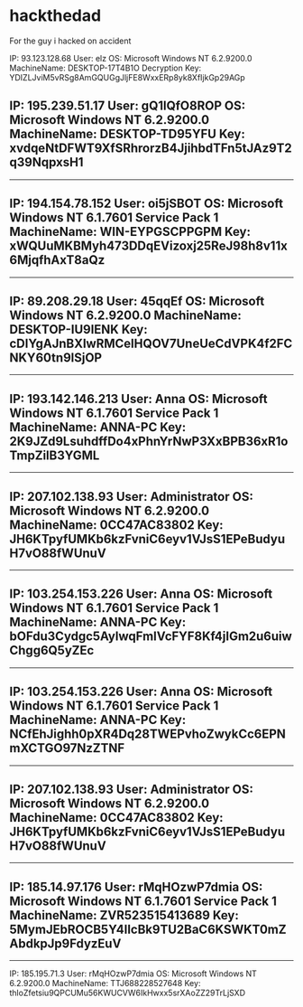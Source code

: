 # hackthedad
For the guy i hacked on accident

IP: 93.123.128.68
User: elz
OS: Microsoft Windows NT 6.2.9200.0
MachineName: DESKTOP-17T4B1O
Decryption Key: YDIZLJviM5vRSg8AmGQUGgJljFE8WxxERp8yk8XfIjkGp29AGp


IP: 195.239.51.17
User: gQ1lQfO8ROP
OS: Microsoft Windows NT 6.2.9200.0
MachineName: DESKTOP-TD95YFU
Key: xvdqeNtDFWT9XfSRhrorzB4JjihbdTFn5tJAz9T2q39NqpxsH1
----------------------------

----------------------------
IP: 194.154.78.152
User: oi5jSBOT
OS: Microsoft Windows NT 6.1.7601 Service Pack 1
MachineName: WIN-EYPGSCPPGPM
Key: xWQUuMKBMyh473DDqEVizoxj25ReJ98h8v11x6MjqfhAxT8aQz
----------------------------
----------------------------
IP: 89.208.29.18
User: 45qqEf
OS: Microsoft Windows NT 6.2.9200.0
MachineName: DESKTOP-IU9IENK
Key: cDIYgAJnBXIwRMCelHQOV7UneUeCdVPK4f2FCNKY60tn9lSjOP
----------------------------

----------------------------
IP: 193.142.146.213
User: Anna
OS: Microsoft Windows NT 6.1.7601 Service Pack 1
MachineName: ANNA-PC
Key: 2K9JZd9LsuhdffDo4xPhnYrNwP3XxBPB36xR1oTmpZilB3YGML
----------------------------

----------------------------
IP: 207.102.138.93
User: Administrator
OS: Microsoft Windows NT 6.2.9200.0
MachineName: 0CC47AC83802
Key: JH6KTpyfUMKb6kzFvniC6eyv1VJsS1EPeBudyuH7vO88fWUnuV
----------------------------

----------------------------
IP: 103.254.153.226
User: Anna
OS: Microsoft Windows NT 6.1.7601 Service Pack 1
MachineName: ANNA-PC
Key: bOFdu3Cydgc5AylwqFmIVcFYF8Kf4jIGm2u6uiwChgg6Q5yZEc
----------------------------

----------------------------
IP: 103.254.153.226
User: Anna
OS: Microsoft Windows NT 6.1.7601 Service Pack 1
MachineName: ANNA-PC
Key: NCfEhJighh0pXR4Dq28TWEPvhoZwykCc6EPNmXCTGO97NzZTNF
----------------------------

----------------------------
IP: 207.102.138.93
User: Administrator
OS: Microsoft Windows NT 6.2.9200.0
MachineName: 0CC47AC83802
Key: JH6KTpyfUMKb6kzFvniC6eyv1VJsS1EPeBudyuH7vO88fWUnuV
----------------------------

----------------------------
IP: 185.14.97.176
User: rMqHOzwP7dmia
OS: Microsoft Windows NT 6.1.7601 Service Pack 1
MachineName: ZVR523515413689
Key: 5MymJEbROCB5Y4lIcBk9TU2BaC6KSWKT0mZAbdkpJp9FdyzEuV
----------------------------

----------------------------
IP: 185.195.71.3
User: rMqHOzwP7dmia
OS: Microsoft Windows NT 6.2.9200.0
MachineName: TTJ688228527648
Key: thloZfetsiu9QPCUMu56KWUCVW6IkHwxx5srXAoZZ29TrLjSXD

